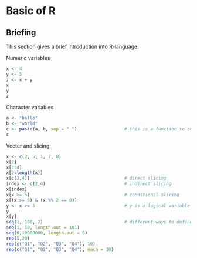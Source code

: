 # Basic of R

## Briefing
This section gives a brief introduction into R-language. 

Numeric variables

```r
x <- 4
y <- 5
z <- x + y
x
y
z
```

Character variables

```r
a <- "hello"
b <- "world"
c <- paste(a, b, sep = " ")                  # this is a function to concate two strings
c
```

Vecter and slicing

```r
x <- c(2, 5, 1, 7, 8)
x[2]
x[2:4]
x[2:length(x)]
x[c(2,4)]                                    # direct slicing
index <- c(2,4)                              # indirect slicing
x[index]
x[x >= 5]                                    # conditional slicing
x[(x >= 5) & (x %% 2 == 0)]
y <- x >= 5                                  # y is a logical variable
y                       
x[y]
seq(1, 100, 2)                               # different ways to define a sequence
seq(1, 10, length.out = 101)
seq(0,10000000, length.out = 6)
rep(5,20)
rep(c("Q1", "Q2", "Q3", "Q4"), 10)
rep(c("Q1", "Q2", "Q3", "Q4"), each = 10)
```
